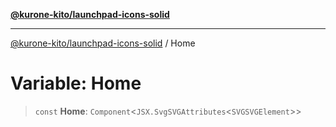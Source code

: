 [**@kurone-kito/launchpad-icons-solid**](../README.md)

***

[@kurone-kito/launchpad-icons-solid](../globals.md) / Home

# Variable: Home

> `const` **Home**: `Component`\<`JSX.SvgSVGAttributes`\<`SVGSVGElement`\>\>
